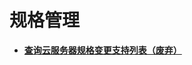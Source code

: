 # 规格管理<a name="ZH-CN_TOPIC_0000001251852315"></a>

-   **[查询云服务器规格变更支持列表（废弃）](查询云服务器规格变更支持列表（废弃）.md)**  

